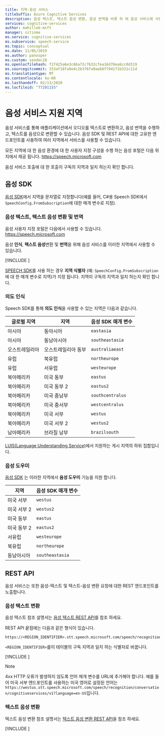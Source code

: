 ```yaml
---
title: 지역-음성 서비스
titleSuffix: Azure Cognitive Services
description: 음성 텍스트, 텍스트 음성 변환, 음성 번역을 비롯 하 여 음성 서비스에 사용할 수 있는 지역 및 끝점의 목록입니다.
services: cognitive-services
author: mahilleb-msft
manager: nitinme
ms.service: cognitive-services
ms.subservice: speech-service
ms.topic: conceptual
ms.date: 11/05/2019
ms.author: panosper
ms.custom: seodec18
ms.openlocfilehash: f1f425a6e3c66a72c7632cfea16d78ea6cc0d319
ms.sourcegitcommit: 333af18fa9e4c2b376fa9aeb8f7941f1b331c11d
ms.translationtype: MT
ms.contentlocale: ko-KR
ms.lasthandoff: 02/13/2020
ms.locfileid: "77201155"
---
```

# <a name="speech-service-supported-regions"></a>음성 서비스 지원 지역

음성 서비스를 통해 애플리케이션에서 오디오를 텍스트로 변환하고, 음성 번역을 수행하고, 텍스트를 음성으로 변환할 수 있습니다. 음성 SDK 및 REST API에 대한 고유한 엔드포인트를 사용하여 여러 지역에서 서비스를 사용할 수 있습니다.

모든 지역에 대 한 음성 환경에 대 한 사용자 지정 구성을 수행 하는 음성 포털은 다음 위치에서 제공 됩니다. https://speech.microsoft.com

음성 서비스 호출에 대 한 호출이 구독의 지역과 일치 하는지 확인 합니다.

## <a name="speech-sdk"></a>음성 SDK

[음성 SDK](speech-sdk.md)에서 지역을 문자열로 지정합니다(예를 들어, C#용 Speech SDK에서 `SpeechConfig.FromSubscription`에 대한 매개 변수로 지정).

### <a name="speech-to-text-text-to-speech-and-translation"></a>음성 텍스트, 텍스트 음성 변환 및 번역

음성 사용자 지정 포털은 다음에서 사용할 수 있습니다. https://speech.microsoft.com

음성 **인식**, **텍스트 음성**변환 및 **번역**을 위해 음성 서비스를 이러한 지역에서 사용할 수 있습니다.

[!INCLUDE [](../../../includes/cognitive-services-speech-service-region-identifier.md)]

[SPEECH SDK](speech-sdk.md)를 사용 하는 경우 **지역 식별자** (예: `SpeechConfig.FromSubscription`에 대 한 매개 변수로 지역)가 지정 됩니다. 지역이 구독의 지역과 일치 하는지 확인 합니다.

### <a name="intent-recognition"></a>의도 인식

Speech SDK를 통해 **의도 인식**을 사용할 수 있는 지역은 다음과 같습니다.

| 글로벌 지역 | 지역           | 음성 SDK 매개 변수 |
| ------------- | ---------------- | -------------------- |
| 아시아          | 동아시아        | `eastasia`           |
| 아시아          | 동남아시아   | `southeastasia`      |
| 오스트레일리아     | 오스트레일리아 동부   | `australiaeast`      |
| 유럽        | 북유럽     | `northeurope`        |
| 유럽        | 서유럽      | `westeurope`         |
| 북아메리카 | 미국 동부          | `eastus`             |
| 북아메리카 | 미국 동부 2        | `eastus2`            |
| 북아메리카 | 미국 중남부 | `southcentralus`     |
| 북아메리카 | 미국 중서부  | `westcentralus`      |
| 북아메리카 | 미국 서부          | `westus`             |
| 북아메리카 | 미국 서부 2        | `westus2`            |
| 남아메리카 | 브라질 남부     | `brazilsouth`        |

[LUIS(Language Understanding Service)](/azure/cognitive-services/luis/luis-reference-regions)에서 지원하는 게시 지역의 하위 집합입니다.

### <a name="voice-assistants"></a>음성 도우미

[음성 SDK](speech-sdk.md) 는 이러한 지역에서 **음성 도우미** 기능을 지원 합니다.

| 지역         | 음성 SDK 매개 변수 |
| -------------- | -------------------- |
| 미국 서부        | `westus`             |
| 미국 서부 2      | `westus2`            |
| 미국 동부        | `eastus`             |
| 미국 동부 2      | `eastus2`            |
| 서유럽    | `westeurope`         |
| 북유럽   | `northeurope`        |
| 동남아시아 | `southeastasia`      |

## <a name="rest-apis"></a>REST API

음성 서비스는 또한 음성-텍스트 및 텍스트-음성 변환 요청에 대한 REST 엔드포인트를 노출합니다.

### <a name="speech-to-text"></a>음성 텍스트 변환

음성 텍스트 참조 설명서는 [음성 텍스트 REST API](rest-speech-to-text.md)를 참조 하세요.

REST API 끝점에는 다음과 같은 형식이 있습니다.

```
https://<REGION_IDENTIFIER>.stt.speech.microsoft.com/speech/recognition/conversation/cognitiveservices/v1
```

`<REGION_IDENTIFIER>`를이 테이블의 구독 지역과 일치 하는 식별자로 바꿉니다.

[!INCLUDE [](../../../includes/cognitive-services-speech-service-region-identifier.md)]

> [!NOTE]
> 4xx HTTP 오류가 발생하지 않도록 언어 매개 변수를 URL에 추가해야 합니다. 예를 들어 미국 서부 엔드포인트를 사용하는 미국 영어로 설정된 언어는 `https://westus.stt.speech.microsoft.com/speech/recognition/conversation/cognitiveservices/v1?language=en-US`입니다.

### <a name="text-to-speech"></a>텍스트 음성 변환

텍스트 음성 변환 참조 설명서는 [텍스트 음성 변환 REST API](rest-text-to-speech.md)을 참조 하세요.

[!INCLUDE [](../../../includes/cognitive-services-speech-service-endpoints-text-to-speech.md)]
